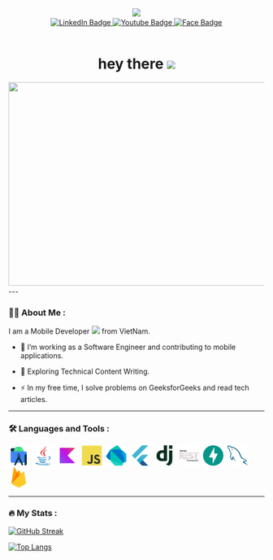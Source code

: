 <div id="header" align="center">
  <img src="https://media.giphy.com/media/v1.Y2lkPTc5MGI3NjExMTZkbTN1MjA5ZDU1bXF1Nmo2a3E5ZXZxM2Y5bWVkZDdjZ2RtZ3QzeCZlcD12MV9pbnRlcm5hbF9naWZfYnlfaWQmY3Q9Zw/Ws6T5PN7wHv3cY8xy8/giphy.gif" width="100"/>
</div>
<div id="badges"align="center">
  <a href="https://www.linkedin.com/in/t%C3%B9ng-tri%E1%BB%87u-022953244/">
    <img src="https://img.shields.io/badge/LinkedIn-blue?style=for-the-badge&logo=linkedin&logoColor=white" alt="LinkedIn Badge"/>
  </a>
  <a href="your-youtube-URL">
    <img src="https://img.shields.io/badge/YouTube-red?style=for-the-badge&logo=youtube&logoColor=white" alt="Youtube Badge"/>
  </a>
  <a href="https://www.facebook.com/thanhtung.trieu.144/">
    <img src="https://img.shields.io/badge/Facebook-blue?style=for-the-badge&logo=facebook&logoColor=white" alt="Face Badge"/>
  </a>
</div>

<div align = "center">
  <img src="https://komarev.com/ghpvc/?username=tungtrieu0801&style=flat-square&color=blue" alt=""/>
  <h1>
  hey there
  <img src="https://media.giphy.com/media/hvRJCLFzcasrR4ia7z/giphy.gif" width="30px"/>
  </h1>
</div>


<div align="center">
  <img src="https://media.giphy.com/media/v1.Y2lkPTc5MGI3NjExM3k3aWEyMzAzNHdnb2E0bGV3ZW8zaGk3MW93ZzI1MmVxZjVoeHdtMiZlcD12MV9pbnRlcm5hbF9naWZfYnlfaWQmY3Q9Zw/dlMIwDQAxXn1K/giphy.gif" width="1000" height="400"/>
</div>
---

### :woman_technologist: About Me :
I am a Mobile Developer <img src="https://media.giphy.com/media/WUlplcMpOCEmTGBtBW/giphy.gif" width="30"> from VietNam.
- :telescope: I’m working as a Software Engineer and contributing to mobile applications.

- :seedling: Exploring Technical Content Writing.

- :zap: In my free time, I solve problems on GeeksforGeeks and read tech articles.

---

### :hammer_and_wrench: Languages and Tools :
<div>
  <img src="https://github.com/devicons/devicon/blob/master/icons/androidstudio/androidstudio-original.svg" title="Android" alt="Android" width="40" height="40"/>&nbsp;
  <img src="https://github.com/devicons/devicon/blob/master/icons/java/java-original.svg" title="Android" alt="Android" width="40" height="40"/>&nbsp;
  <img src="https://github.com/devicons/devicon/blob/master/icons/kotlin/kotlin-original.svg" title="Android" alt="Android" width="40" height="40"/>&nbsp;
  <img src="https://github.com/devicons/devicon/blob/master/icons/javascript/javascript-original.svg" title="Android" alt="Android" width="40" height="40"/>&nbsp;
  <img src="https://github.com/devicons/devicon/blob/master/icons/dart/dart-original.svg" title="Android" alt="Android" width="40" height="40"/>&nbsp;
  <img src="https://github.com/devicons/devicon/blob/master/icons/flutter/flutter-original.svg" title="Android" alt="Android" width="40" height="40"/>&nbsp;
  <img src="https://github.com/devicons/devicon/blob/master/icons/django/django-plain.svg" title="Android" alt="Android" width="40" height="40"/>&nbsp;
  <img src="https://github.com/devicons/devicon/blob/master/icons/djangorest/djangorest-line.svg" title="Android" alt="Android" width="40" height="40"/>&nbsp;
  <img src="https://github.com/devicons/devicon/blob/master/icons/fastapi/fastapi-original.svg" title="Android" alt="Android" width="40" height="40"/>&nbsp;
  <img src="https://github.com/devicons/devicon/blob/master/icons/mysql/mysql-original.svg" title="Android" alt="Android" width="40" height="40"/>&nbsp;
  <img src="https://github.com/devicons/devicon/blob/master/icons/firebase/firebase-original.svg" title="Git" **alt="Git" width="40" height="40"/>
</div>

---

### :fire: My Stats :
[![GitHub Streak](https://github-readme-streak-stats.herokuapp.com?user=tungtrieu0801&theme=vue-dark&hide_border=true)](https://git.io/streak-stats)

[![Top Langs](https://github-readme-stats.vercel.app/api/top-langs/?username=tungtrieu0801&layout=compact&theme=vision-friendly-dark)](https://github.com/anuraghazra/github-readme-stats)
